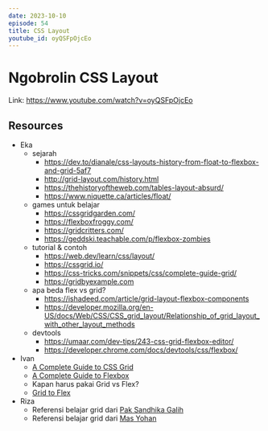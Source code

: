 ```yaml
---
date: 2023-10-10
episode: 54
title: CSS Layout
youtube_id: oyQSFpOjcEo
---
```


# Ngobrolin CSS Layout

Link: https://www.youtube.com/watch?v=oyQSFpOjcEo

## Resources

- Eka
    - sejarah
        - https://dev.to/dianale/css-layouts-history-from-float-to-flexbox-and-grid-5af7
        - http://grid-layout.com/history.html
        - https://thehistoryoftheweb.com/tables-layout-absurd/
        - https://www.niquette.ca/articles/float/
    - games untuk belajar
        - https://cssgridgarden.com/
        - https://flexboxfroggy.com/
        - https://gridcritters.com/ 
        - https://geddski.teachable.com/p/flexbox-zombies 
    - tutorial & contoh
        - https://web.dev/learn/css/layout/
        - https://cssgrid.io/ 
        - https://css-tricks.com/snippets/css/complete-guide-grid/ 
        - https://gridbyexample.com
    - apa beda flex vs grid?
        - https://ishadeed.com/article/grid-layout-flexbox-components
        - https://developer.mozilla.org/en-US/docs/Web/CSS/CSS_grid_layout/Relationship_of_grid_layout_with_other_layout_methods 
    - devtools
        - https://umaar.com/dev-tips/243-css-grid-flexbox-editor/
        - https://developer.chrome.com/docs/devtools/css/flexbox/ 
- Ivan
    - [A Complete Guide to CSS Grid](https://css-tricks.com/snippets/css/complete-guide-grid/)
    - [A Complete Guide to Flexbox](https://css-tricks.com/snippets/css/a-guide-to-flexbox/)
    - Kapan harus pakai Grid vs Flex?
    - [Grid to Flex](https://www.gridtoflex.com/)
- Riza
    - Referensi belajar grid dari [Pak Sandhika Galih](https://www.youtube.com/playlist?list=PLFIM0718LjIXmbwX0dEsoRVX-PC16vmuw)
    - Referensi belajar grid dari [Mas Yohan](https://www.youtube.com/live/Hr6qZgH-0LQ?feature=shared)

